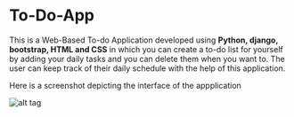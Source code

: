 # To-Do-App
This is a Web-Based To-do Application developed using **Python, django, bootstrap, HTML and CSS** in which you can create a to-do list for yourself by adding your daily tasks and you can delete them when you want to. The user can keep track of their daily schedule with the help of this application. 

Here is a screenshot depicting the interface of the appplication

![alt tag](https://user-images.githubusercontent.com/61648707/110273751-42d57d00-7ff3-11eb-8b15-93db28891b8c.jpg)
